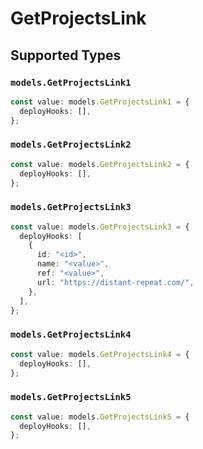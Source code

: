 # GetProjectsLink


## Supported Types

### `models.GetProjectsLink1`

```typescript
const value: models.GetProjectsLink1 = {
  deployHooks: [],
};
```

### `models.GetProjectsLink2`

```typescript
const value: models.GetProjectsLink2 = {
  deployHooks: [],
};
```

### `models.GetProjectsLink3`

```typescript
const value: models.GetProjectsLink3 = {
  deployHooks: [
    {
      id: "<id>",
      name: "<value>",
      ref: "<value>",
      url: "https://distant-repeat.com/",
    },
  ],
};
```

### `models.GetProjectsLink4`

```typescript
const value: models.GetProjectsLink4 = {
  deployHooks: [],
};
```

### `models.GetProjectsLink5`

```typescript
const value: models.GetProjectsLink5 = {
  deployHooks: [],
};
```

